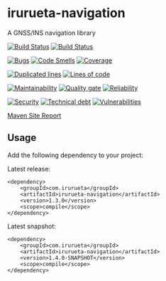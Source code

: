 # irurueta-navigation
A GNSS/INS navigation library

[![Build Status](https://github.com/albertoirurueta/irurueta-navigation/actions/workflows/master.yml/badge.svg)](https://github.com/albertoirurueta/irurueta-navigation/actions)
[![Build Status](https://github.com/albertoirurueta/irurueta-navigation/actions/workflows/develop.yml/badge.svg)](https://github.com/albertoirurueta/irurueta-navigation/actions)

[![Bugs](https://sonarcloud.io/api/project_badges/measure?project=albertoirurueta_irurueta-navigation&metric=bugs)](https://sonarcloud.io/dashboard?id=albertoirurueta_irurueta-navigation)
[![Code Smells](https://sonarcloud.io/api/project_badges/measure?project=albertoirurueta_irurueta-navigation&metric=code_smells)](https://sonarcloud.io/dashboard?id=albertoirurueta_irurueta-navigation)
[![Coverage](https://sonarcloud.io/api/project_badges/measure?project=albertoirurueta_irurueta-navigation&metric=coverage)](https://sonarcloud.io/dashboard?id=albertoirurueta_irurueta-navigation)

[![Duplicated lines](https://sonarcloud.io/api/project_badges/measure?project=albertoirurueta_irurueta-navigation&metric=duplicated_lines_density)](https://sonarcloud.io/dashboard?id=albertoirurueta_irurueta-navigation)
[![Lines of code](https://sonarcloud.io/api/project_badges/measure?project=albertoirurueta_irurueta-navigation&metric=ncloc)](https://sonarcloud.io/dashboard?id=albertoirurueta_irurueta-navigation)

[![Maintainability](https://sonarcloud.io/api/project_badges/measure?project=albertoirurueta_irurueta-navigation&metric=sqale_rating)](https://sonarcloud.io/dashboard?id=albertoirurueta_irurueta-navigation)
[![Quality gate](https://sonarcloud.io/api/project_badges/measure?project=albertoirurueta_irurueta-navigation&metric=alert_status)](https://sonarcloud.io/dashboard?id=albertoirurueta_irurueta-navigation)
[![Reliability](https://sonarcloud.io/api/project_badges/measure?project=albertoirurueta_irurueta-navigation&metric=reliability_rating)](https://sonarcloud.io/dashboard?id=albertoirurueta_irurueta-navigation)

[![Security](https://sonarcloud.io/api/project_badges/measure?project=albertoirurueta_irurueta-navigation&metric=security_rating)](https://sonarcloud.io/dashboard?id=albertoirurueta_irurueta-navigation)
[![Technical debt](https://sonarcloud.io/api/project_badges/measure?project=albertoirurueta_irurueta-navigation&metric=sqale_index)](https://sonarcloud.io/dashboard?id=albertoirurueta_irurueta-navigation)
[![Vulnerabilities](https://sonarcloud.io/api/project_badges/measure?project=albertoirurueta_irurueta-navigation&metric=vulnerabilities)](https://sonarcloud.io/dashboard?id=albertoirurueta_irurueta-navigation)

[Maven Site Report](http://albertoirurueta.github.io/irurueta-navigation)

## Usage

Add the following dependency to your project:

Latest release:
```
<dependency>
    <groupId>com.irurueta</groupId>
    <artifactId>irurueta-navigation</artifactId>
    <version>1.3.0</version>
    <scope>compile</scope>
</dependency>
```

Latest snapshot:
```
<dependency>
    <groupId>com.irurueta</groupId>
    <artifactId>irurueta-navigation</artifactId>
    <version>1.4.0-SNAPSHOT</version>
    <scope>compile</scope>
</dependency>
```
